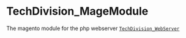 TechDivision_MageModule
======================

The magento module for the php webserver [`TechDivision_WebServer`](<https://github.com/techdivision/TechDivision_WebServer>)